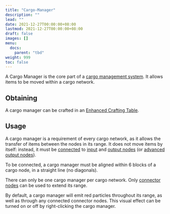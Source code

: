 ```yaml
---
title: "Cargo-Manager"
description: ""
lead: ""
date: 2021-12-27T00:00:00+08:00
lastmod: 2021-12-27T00:00:00+08:00
draft: false
images: []
menu: 
  docs:
    parent: "tbd"
weight: 999
toc: false
---
```


A Cargo Manager is the core part of a [cargo management system](/docs/slimefun/cargo-management). It allows items to be moved within a cargo network.

## Obtaining

A cargo manager can be crafted in an [Enhanced Crafting Table](/docs/slimefun/enhanced-crafting-table).

## Usage

A cargo manager is a requirement of every cargo network, as it allows the transfer of items between the nodes in its range. It does not move items by itself: instead, it must be [connected](/docs/slimefun/connector-node) to [input](/docs/slimefun/input-node) and [output nodes](/docs/slimefun/output-node) (or [advanced output nodes](/docs/slimefun/advanced-output-node)).

To be connected, a cargo manager must be aligned within 6 blocks of a cargo node, in a straight line (no diagonals).

There can only be one cargo manager per cargo network. Only [connector nodes](/docs/slimefun/connector-node) can be used to extend its range.

By default, a cargo manager will emit red particles throughout its range, as well as through any connected connector nodes. This visual effect can be turned on or off by right-clicking the cargo manager.
